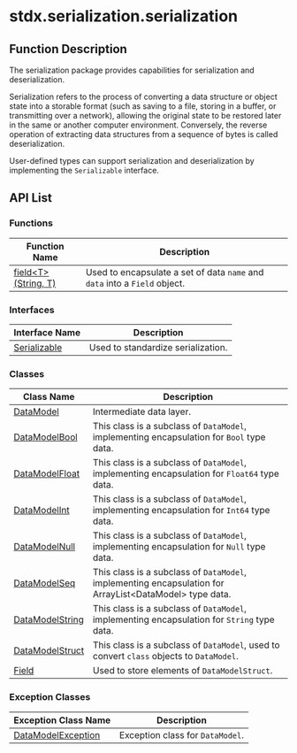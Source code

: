 # stdx.serialization.serialization

## Function Description

The serialization package provides capabilities for serialization and deserialization.

Serialization refers to the process of converting a data structure or object state into a storable format (such as saving to a file, storing in a buffer, or transmitting over a network), allowing the original state to be restored later in the same or another computer environment. Conversely, the reverse operation of extracting data structures from a sequence of bytes is called deserialization.

User-defined types can support serialization and deserialization by implementing the `Serializable` interface.

## API List

### Functions

| Function Name                                                | Description                                                  |
| ------------------------------------------------------------ | ------------------------------------------------------------ |
| [field\<T>(String, T)](./serialization_package_api/serialization_package_functions.md#func-fieldtstring-t-where-t--serializablet) | Used to encapsulate a set of data `name` and `data` into a `Field` object. |

### Interfaces

| Interface Name                                               | Description                  |
| ------------------------------------------------------------ | ---------------------------- |
| [Serializable](./serialization_package_api/serialization_package_interfaces.md/#interface-serializable) | Used to standardize serialization. |

### Classes

| Class Name                                                    | Description                                                  |
| ------------------------------------------------------------ | ------------------------------------------------------------ |
| [DataModel](./serialization_package_api/serialization_package_classes.md/#class-datamodel) | Intermediate data layer.                                     |
| [DataModelBool](./serialization_package_api/serialization_package_classes.md/#class-datamodelbool) | This class is a subclass of `DataModel`, implementing encapsulation for `Bool` type data. |
| [DataModelFloat](./serialization_package_api/serialization_package_classes.md/#class-datamodelfloat) | This class is a subclass of `DataModel`, implementing encapsulation for `Float64` type data. |
| [DataModelInt](./serialization_package_api/serialization_package_classes.md/#class-datamodelint) | This class is a subclass of `DataModel`, implementing encapsulation for `Int64` type data. |
| [DataModelNull](./serialization_package_api/serialization_package_classes.md/#class-datamodelnull) | This class is a subclass of `DataModel`, implementing encapsulation for `Null` type data. |
| [DataModelSeq](./serialization_package_api/serialization_package_classes.md/#class-datamodelseq) | This class is a subclass of `DataModel`, implementing encapsulation for ArrayList\<DataModel> type data. |
| [DataModelString](./serialization_package_api/serialization_package_classes.md/#class-datamodelstring) | This class is a subclass of `DataModel`, implementing encapsulation for `String` type data. |
| [DataModelStruct](./serialization_package_api/serialization_package_classes.md/#class-datamodelstruct) | This class is a subclass of `DataModel`, used to convert `class` objects to `DataModel`. |
| [Field](./serialization_package_api/serialization_package_classes.md/#class-field) | Used to store elements of `DataModelStruct`.                 |

### Exception Classes

| Exception Class Name                                         | Description                  |
| ------------------------------------------------------------ | ---------------------------- |
| [DataModelException](./serialization_package_api/serialization_package_exceptions.md/#class-datamodelexception) | Exception class for `DataModel`. |